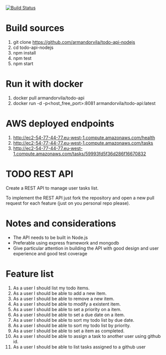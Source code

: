 
[![Build Status](https://secure.travis-ci.org/armandorvila/todo-api-nodejs.png)](http://travis-ci.org/armandorvila/todo-api-nodejs) 

# Build sources
1. git clone https://github.com/armandorvila/todo-api-nodejs
2. cd todo-api-nodejs
3. npm install
4. npm test
5. npm start

# Run it with docker
1. docker pull armandorvila/todo-api
2. docker run -d -p<host_free_port>:8081 armandorvila/todo-api:latest

# AWS deployed endpoints
1. http://ec2-54-77-44-77.eu-west-1.compute.amazonaws.com/health
2. http://ec2-54-77-44-77.eu-west-1.compute.amazonaws.com/tasks
3. http://ec2-54-77-44-77.eu-west-1.compute.amazonaws.com/tasks/59993fd5f36d286f16670832

# TODO REST API

Create a REST API to manage user tasks list.

To implement the REST API just fork the repository and open a new pull request for each feature (just on you personal repo please).

# Notes and considerations
* The API needs to be built in Node.js
* Preferable using express framework and mongodb
* Give particular attention in building the API with good design and user experience and good test coverage

# Feature list

1. As a user I should list my todo items.
2. As a user I should be able to add a new item.
3. As a user I should be able to remove a new item.
4. As a user I should be able to modify a existent item.
5. As a user I should be able to set a priority on a item.
6. As a user I should be able to set a due date on a item.
7. As a user I should be able to sort my todo list by due date.
8. As a user I should be able to sort my todo list by priority.
9. As a user I should be able to set a item as completed.
10. As a user I should be able to assign a task to another user using github id.
11. As a user I should be able to list tasks assigned to a github user
